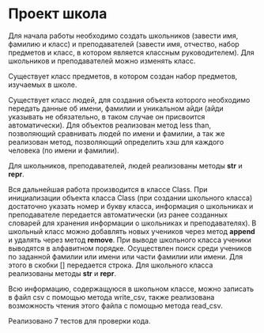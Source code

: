 # Проект школа

Для начала работы необходимо создать школьников (завести имя, фамилию и класс)
и преподавателей (завести имя, отчество, набор предметов и класс, в котором является
классным руководителем). Для школьников и преподавателей можно изменять класс.

Существует класс предметов, в котором создан набор предметов, изучаемых в школе.

Существует класс людей, для создания объекта которого необходимо передать данные
об имени, фамилии и уникальном айди (айди указывать не обязательно, в таком случае
он присвоится автоматически). Для объектов реализован метод less than,
позволяющий сравнивать людей по имени и фамилии, а так же реализован метод,
позволяющий определить хэш для каждого человека (по имени и фамилии).

Для школьников, преподавателей, людей реализованы методы __str__ и __repr__.

Вся дальнейшая работа производится в классе Class. При инициализации объекта
класса Class (при создании школьного класса) достаточно указать номер и букву
класса, информация о школьниках и преподавателе передается автоматически (из ранее
созданных словарей для хранения информации о школьниках и преподавателях).
В школьный класс можно добавлять новых учеников через метод __append__ 
и удалять через метод __remove__.
При выводе школьного класса ученики выводятся в алфавитном порядке.
Осуществлен поиск среди учеников по заданной фамилии или имени
или части фамилии или имени. Для этого в скобки [] передается строка.
Для школьного класса реализованы методы __str__ и __repr__.

Всю информацию, содержащуюся в школьном классе, можно записать в файл csv
с помощью метода write_csv, также реализована возможность чтения этого файла
с помощью метода read_csv.

Реализовано 7 тестов для проверки кода.

